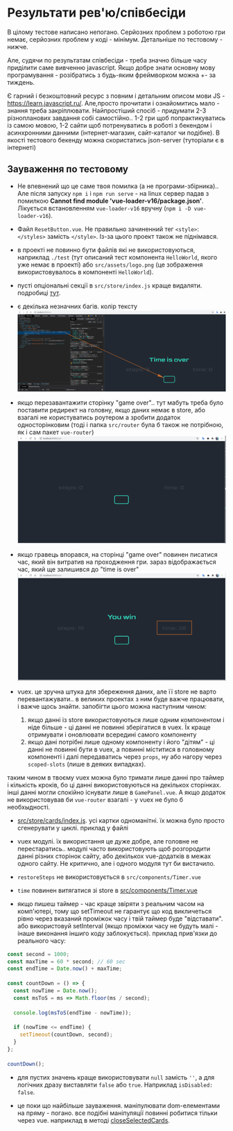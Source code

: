 # Результати рев'ю/співбесіди

В цілому тестове написано непогано. Серйозних проблем з роботою гри немає, серйозних проблем у коді - мінімум. Детальніше по тестовому - нижче.

Але, судячи по результатам співбесіди - треба значно більше часу приділити саме вивченню javascript. Якщо добре знати основну мову програмування - розібратись з будь-яким фреймворком можна +- за тиждень.

Є гарний і безкоштовний ресурс з повним і детальним описом мови JS - https://learn.javascript.ru/. Але,просто прочитати і ознайомитись мало - знання треба закріплювати. Найпростіший спосіб - придумати 2-3 різнопланових завдання собі самостійно.. 1-2 гри щоб попрактикуватись із самою мовою, 1-2 сайти щоб потренуватись в роботі з бекендом і асинхронними данними (інтернет-магазин, сайт-каталог чи подібне). В якості тестового бекенду можна скористатись json-server (туторіали є в інтернеті)


## Зауваження по тестовому

- Не впевнений що це саме твоя помилка (а не програми-збірника).. Але після запуску `npm i` і `npm run serve` - на linux сервер падав з помилкою **Cannot find module 'vue-loader-v16/package.json'**. Лікується встановленням `vue-loader-v16` вручну (`npm i -D vue-loader-v16`).

- Файл `ResetButton.vue`. Не правильно зачиненний тег `<style>`: `</styles>` замість `</style>`. Із-за цього проект також не піднімався.

- в проекті не повинно бути файлів які не використовуються, наприклад `./test` (тут описаний тест компонента `HelloWorld`, якого уже немає в проекті) або `src/assets/logo.png` (це зображення використовувалось в компоненті `HelloWorld`).

- пусті опціональні секції в `src/store/index.js` краще видаляти. подробиці [тут](src/store/index.js).

- є декілька незначних багів. колір тексту ![screenshot_20-12-10_11-43-03.png](assets/screenshot_20-12-10_11-43-03.png)

- якщо перезавантажити сторінку "game over".. тут мабуть треба було поставити редирект на головну, якщо даних немає в store, або взагалі не користуватись роутером а зробити додаток односторінковим (тоді і папка `src/router` була б також не потрібною, як і сам пакет `vue-router`) ![screenshot_20-12-10_12-46-17](assets/screenshot_20-12-10_12-46-17.png)

- якщо гравець впорався, на сторінці "game over" повинен писатися час, який він витратив на проходження гри. зараз відображається час, який ще залишився до "time is over" ![screenshot_20-12-10_12-51-53](assets/screenshot_20-12-10_12-51-53.png)

- vuex. це зручна штука для збереження даних, але її store не варто перевантажувати.. в великих проектах з ним буде важче працювати, і важче щось знайти. запобігти цього можна наступним чином:
  1. якщо данні із store використовуються лише одним компонентом і ніде більше - ці данні не повинні зберігатися в vuex. Їх краще отримувати і оновлювати всередині самого компоненту
  1. якщо дані потрібні лише одному компоненту і його "дітям" - ці данні не повинні бути в vuex, а повинні міститися в головному компоненті і далі передаватись через `props`, ну або нагору через `scoped-slots` (лише в деяких випадках).

таким чином в твоєму vuex можна було тримати лише данні про таймер і кількість кроків, бо ці данні використовуються на декількох сторінках. інші данні могли спокійно існувати лише в `GamePanel.vue`. А якщо додаток не використовував би `vue-router` взагалі - у vuex не було б необхыдності.

- [src/store/cards/index.js](src/store/cards/index.js). усі картки одноманітні. їх можна було просто сгенерувати у циклі. приклад у файлі

- vuex модулі. їх використання це дуже добре, але головне не перестаратись.. модулі часто використовують щоб розгородити данні різних сторінок сайту, або декількох vue-додатків в межах одного сайту. Не критично, але і одного модуля тут би вистачило.

- `restoreSteps` не використовується в `src/components/Timer.vue`

- `time` повинен витягатися зі store в [src/components/Timer.vue](src/components/Timer.vue)

- якщо пишеш таймер - час краще звіряти з реальним часом на комп'ютері, тому що setTimeout не гарантує що код викличеться рівно через вказаний проміжок часу і твій таймер буде "відставати". або використовуй setInterval (якщо проміжки часу не будуть малі - інаше виконання іншиго коду заблокується). приклад прив'язки до реального часу:

```js
const second = 1000;
const maxTime = 60 * second; // 60 sec
const endTime = Date.now() + maxTime;

const countDown = () => {
  const nowTime = Date.now();
  const msToS = ms => Math.floor(ms / second);

  console.log(msToS(endTime - nowTime));

  if (nowTime <= endTime) {
    setTimeout(countDown, second);
  }
};

countDown();
```

- для пустих значень краще використовувати `null` замість `''`, а для логічних дразу виставляти `false` або `true`. Наприклад `isDisabled: false`.

- це поки що найбільше зауваження. маніпулювати dom-елементами на пряму - погано. все подібні маніпуляції повинні робитися тільки через vue. наприклад в методі [closeSelectedCards](src/components/GamePanel.vue).
